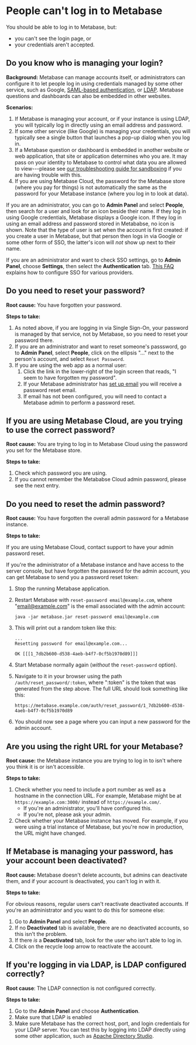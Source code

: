 # People can't log in to Metabase

You should be able to log in to Metabase, but:

- you can't see the login page, or
- your credentials aren't accepted.

## Do you know who is managing your login?

**Background:** Metabase can manage accounts itself, or administrators can configure it to let people log in using credentials managed by some other service, such as Google, [SAML-based authentication][saml], or [LDAP][troubleshooting-ldap]. Metabase questions and dashboards can also be embedded in other websites.

**Scenarios:**

1. If Metabase is managing your account, or if your instance is using LDAP, you will typically log in directly using an email address and password.
2. If some other service (like Google) is managing your credentials, you will typically see a single button that launches a pop-up dialog when you log in.
3. If a Metabase question or dashboard is embedded in another website or web application, that site or application determines who you are. It may pass on your identity to Metabase to control what data you are allowed to view---please see [our troubleshooting guide for sandboxing][sandboxing] if you are having trouble with this.
4. If you are using Metabase Cloud, the password for the Metabase store (where you pay for things) is not automatically the same as the password for your Metabase instance (where you log in to look at data).

If you are an administrator, you can go to **Admin Panel** and select **People**, then search for a user and look for an icon beside their name. If they log in using Google credentials, Metabase displays a Google icon. If they log in using an email address and password stored in Metababse, no icon is shown. Note that the type of user is set when the account is first created: if you create a user in Metabase, but that person then logs in via Google or some other form of SSO, the latter's icon will _not_ show up next to their name.

If you are an administrator and want to check SSO settings, go to **Admin Panel**, choose **Settings**, then select the **Authentication** tab. [This FAQ][auth] explains how to configure SSO for various providers.

## Do you need to reset your password?

**Root cause:** You have forgotten your password.

**Steps to take:**

1. As noted above, if you are logging in via Single Sign-On, your password is managed by that service, not by Metabase, so you need to reset your password there.
2. If you are an administrator and want to reset someone's passsword, go to **Admin Panel**, select **People**, click on the ellipsis "..." next to the person's account, and select `Reset Password`.
3. If you are using the web app as a normal user:
   1. Click the link in the lower-right of the login screen that reads, "I seem to have forgotten my password".
   2. If your Metabase administrator has [set up email][setting-up-email] you will receive a password reset email.
   3. If email has not been configured, you will need to contact a Metabase admin to perform a password reset.

## If you are using Metabase Cloud, are you trying to use the correct password?

**Root cause:** You are trying to log in to Metabase Cloud using the password you set for the Metabase store.

**Steps to take:**

1. Check which password you are using.
2. If you cannot remember the Metababse Cloud admin password, please see the next entry.

## Do you need to reset the admin password?

**Root cause:** You have forgotten the overall admin password for a Metabase instance.

**Steps to take:**

If you are using Metabase Cloud, contact support to have your admin password reset.

If you're the administrator of a Metabase instance and have access to the server console, but have forgotten the password for the admin account, you can get Metabase to send you a password reset token:

1.  Stop the running Metabase application.
2.  Restart Metabase with `reset-password email@example.com`, where "email@example.com" is the email associated with the admin account:
    ```
    java -jar metabase.jar reset-password email@example.com
    ```
3.  This will print out a random token like this:

    ```
    ...
    Resetting password for email@example.com...

    OK [[[1_7db2b600-d538-4aeb-b4f7-0cf5b1970d89]]]
    ```

4.  Start Metabase normally again (_without_ the `reset-password` option).
5.  Navigate to it in your browser using the path `/auth/reset_password/:token`, where ":token" is the token that was generated from the step above. The full URL should look something like this:
    ```
    https://metabase.example.com/auth/reset_password/1_7db2b600-d538-4aeb-b4f7-0cf5b1970d89
    ```
6.  You should now see a page where you can input a new password for the admin account.

## Are you using the right URL for your Metabase?

**Root cause:** the Metabase instance you are trying to log in to isn't where you think it is or isn't accessible.

**Steps to take:**

1. Check whether you need to include a port number as well as a hostname in the connection URL. For example, Metabase might be at `https://example.com:3000/` instead of `https://example.com/`.
   - If you're an administrator, you'll have configured this.
   - If you're not, please ask your admin.
2. Check whether your Metabase instance has moved. For example, if you were using a trial instance of Metabase, but you're now in production, the URL might have changed.

## If Metabase is managing your password, has your account been deactivated?

**Root cause:** Metabase doesn't delete accounts, but admins can deactivate them, and if your account is deactivated, you can't log in with it.

**Steps to take:**

For obvious reasons, regular users can't reactivate deactivated accounts. If you're an administrator and you want to do this for someone else:

1. Go to **Admin Panel** and select **People**.
2. If no **Deactivated** tab is available, there are no deactivated accounts, so this isn't the problem.
3. If there _is_ a **Deactivated** tab, look for the user who isn't able to log in.
4. Click on the recycle loop arrow to reactivate the account.

## If you're logging in via LDAP, is LDAP configured correctly?

**Root cause**: The LDAP connection is not configured correctly.

**Steps to take:**

1.  Go to the **Admin Panel** and choose **Authentication**.
2.  Make sure that LDAP is enabled
3.  Make sure Metabase has the correct host, port, and login credentials for your LDAP server. You can test this by logging into LDAP directly using some other application, such as [Apache Directory Studio][ads].

[ads]: https://directory.apache.org/studio/
[auth]: ../faq/setup/how-do-i-integrate-with-sso.html
[reset-password]: ../faq/using-metabase/how-do-i-reset-my-password.html
[saml]: ../enterprise-guide/authenticating-with-saml.html
[sandboxing]: ./sandboxing.html
[setting-up-email]: ../administration-guide/02-setting-up-email.html
[troubleshooting-ldap]: ./ldap.html
